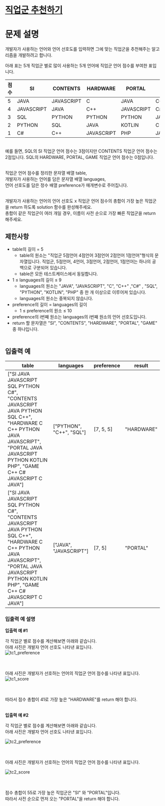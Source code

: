 # <a href="https://programmers.co.kr/learn/courses/30/lessons/84325"> 직업군 추천하기 </a>

# 문제 설명

개발자가 사용하는 언어와 언어 선호도를 입력하면 그에 맞는 직업군을 추천해주는 알고리즘을 개발하려고 합니다. <br />

아래 표는 5개 직업군 별로 많이 사용하는 5개 언어에 직업군 언어 점수를 부여한 표입니다.<br />

| 점수 | SI         | CONTENTS   | HARDWARE   | PORTAL     | GAME       |
| ---- | ---------- | ---------- | ---------- | ---------- | ---------- |
| 5    | JAVA       | JAVASCRIPT | C          | JAVA       | C++        |
| 4    | JAVASCRIPT | JAVA       | C++        | JAVASCRIPT | C#         |
| 3    | SQL        | PYTHON     | PYTHON     | PYTHON     | JAVASCRIPT |
| 2    | PYTHON     | SQL        | JAVA       | KOTLIN     | C          |
| 1    | C#         | C++        | JAVASCRIPT | PHP        | JAVA       |

<br />
예를 들면, SQL의 SI 직업군 언어 점수는 3점이지만 CONTENTS 직업군 언어 점수는 2점입니다. SQL의 HARDWARE, PORTAL, GAME 직업군 언어 점수는 0점입니다.
<br /><br />

직업군 언어 점수를 정리한 문자열 배열 table, <br />
개발자가 사용하는 언어를 담은 문자열 배열 languages,<br />
언어 선호도를 담은 정수 배열 preference가 매개변수로 주어집니다.<br /><br />

개발자가 사용하는 언어의 언어 선호도 x 직업군 언어 점수의 총합이 가장 높은 직업군을 return 하도록 solution 함수를 완성해주세요. <br />
총합이 같은 직업군이 여러 개일 경우, 이름이 사전 순으로 가장 빠른 직업군을 return 해주세요.

## 제한사항

- table의 길이 = 5
  - table의 원소는 "직업군 5점언어 4점언어 3점언어 2점언어 1점언어"형식의 문자열입니다. 직업군, 5점언어, 4언어, 3점언어, 2점언어, 1점언어는 하나의 공백으로 구분되어 있습니다.
  - table은 모든 테스트케이스에서 동일합니다.
- 1 ≤ languages의 길이 ≤ 9
  - languages의 원소는 "JAVA", "JAVASCRIPT", "C", "C++" ,"C#" , "SQL", "PYTHON", "KOTLIN", "PHP" 중 한 개 이상으로 이루어져 있습니다.
  - languages의 원소는 중복되지 않습니다.
- preference의 길이 = languages의 길이
  - 1 ≤ preference의 원소 ≤ 10
- preference의 i번째 원소는 languages의 i번째 원소의 언어 선호도입니다.
- return 할 문자열은 "SI", "CONTENTS", "HARDWARE", "PORTAL", "GAME" 중 하나입니다.
  <br/><br/>

## 입출력 예

| table                                                                                                                                                                                                 | languages                | preference | result     |
| ----------------------------------------------------------------------------------------------------------------------------------------------------------------------------------------------------- | ------------------------ | ---------- | ---------- |
| ["SI JAVA JAVASCRIPT SQL PYTHON C#", "CONTENTS JAVASCRIPT JAVA PYTHON SQL C++", "HARDWARE C C++ PYTHON JAVA JAVASCRIPT", "PORTAL JAVA JAVASCRIPT PYTHON KOTLIN PHP", "GAME C++ C# JAVASCRIPT C JAVA"] | ["PYTHON", "C++", "SQL"] | [7, 5, 5]  | "HARDWARE" |
| ["SI JAVA JAVASCRIPT SQL PYTHON C#", "CONTENTS JAVASCRIPT JAVA PYTHON SQL C++", "HARDWARE C C++ PYTHON JAVA JAVASCRIPT", "PORTAL JAVA JAVASCRIPT PYTHON KOTLIN PHP", "GAME C++ C# JAVASCRIPT C JAVA"] | ["JAVA", "JAVASCRIPT"]   | [7, 5]     | "PORTAL"   |

### 입출력 예 설명

<b>입출력 예 #1</b> <br />

각 직업군 별로 점수를 계산해보면 아래와 같습니다.<br />
아래 사진은 개발자 언어 선호도 나타낸 표입니다.<br />
![tc1_preference](https://user-images.githubusercontent.com/55906697/133591142-40b0ec63-1bf0-4626-91c6-d7a050eda869.png)

<br/><br/>
아래 사진은 개발자가 선호하는 언어의 직업군 언어 점수를 나타낸 표입니다.<br />
![tc1_score](https://user-images.githubusercontent.com/55906697/133591151-b248d489-57db-481a-8cba-c57026f6800d.png)

<br/><br/>
따라서 점수 총합이 41로 가장 높은 "HARDWARE"를 return 해야 합니다.<br/><br/>

<b>입출력 예 #2</b><br/>

각 직업군 별로 점수를 계산해보면 아래와 같습니다.<br/>
아래 사진은 개발자 언어 선호도 나타낸 표입니다.<br/>

![tc2_preference](https://user-images.githubusercontent.com/55906697/133591174-2fcf2a71-a9ea-40b2-91bd-1cfb25b21d17.png)

<br/><br/>
아래 사진은 개발자가 선호하는 언어의 직업군 언어 점수를 나타낸 표입니다.<br/>

![tc2_score](https://user-images.githubusercontent.com/55906697/133591207-fbe2cb24-491f-4813-b3c1-07bc6f2e6bff.png)

<br/><br/>
점수 총합이 55로 가장 높은 직업군은 "SI" 와 "PORTAL"입니다.<br/>
따라서 사전 순으로 먼저 오는 "PORTAL"을 return 해야 합니다.<br/>
